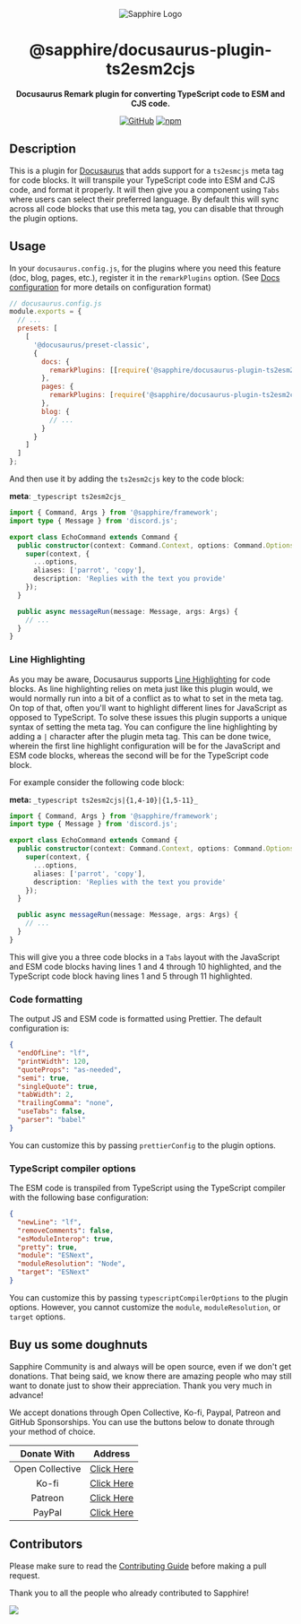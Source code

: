 <div align="center">

![Sapphire Logo](https://cdn.skyra.pw/gh-assets/sapphire-banner.png)

# @sapphire/docusaurus-plugin-ts2esm2cjs

**Docusaurus Remark plugin for converting TypeScript code to ESM and CJS code.**

[![GitHub](https://img.shields.io/github/license/sapphiredev/documentation-plugins)](https://github.com/sapphiredev/documentation-plugins/blob/main/LICENSE.md)
[![npm](https://img.shields.io/npm/v/@sapphire/docusaurus-plugin-ts2esm2cjs?color=crimson&logo=npm&style=flat-square)](https://www.npmjs.com/package/@sapphire/docusaurus-plugin-ts2esm2cjs)

</div>

## Description

This is a plugin for [Docusaurus](https://docusaurus.io) that adds support for a `ts2esmcjs` meta tag for code blocks.
It will transpile your TypeScript code into ESM and CJS code, and format it properly. It will then give you a component
using `Tabs` where users can select their preferred language. By default this will sync across all code blocks that use
this meta tag, you can disable that through the plugin options.

## Usage

In your `docusaurus.config.js`, for the plugins where you need this feature (doc, blog, pages, etc.), register it in the
`remarkPlugins` option. (See [Docs configuration][docconf] for more details on configuration format)

```js
// docusaurus.config.js
module.exports = {
  // ...
  presets: [
    [
      '@docusaurus/preset-classic',
      {
        docs: {
          remarkPlugins: [[require('@sapphire/docusaurus-plugin-ts2esm2cjs')]]
        },
        pages: {
          remarkPlugins: [require('@sapphire/docusaurus-plugin-ts2esm2cjs')]
        },
        blog: {
          // ...
        }
      }
    ]
  ]
};
```

And then use it by adding the `ts2esm2cjs` key to the code block:

**meta**: `_typescript ts2esm2cjs_`

```typescript
import { Command, Args } from '@sapphire/framework';
import type { Message } from 'discord.js';

export class EchoCommand extends Command {
  public constructor(context: Command.Context, options: Command.Options) {
    super(context, {
      ...options,
      aliases: ['parrot', 'copy'],
      description: 'Replies with the text you provide'
    });
  }

  public async messageRun(message: Message, args: Args) {
    // ...
  }
}
```

### Line Highlighting

As you may be aware, Docusaurus supports [Line Highlighting][line-highlighting] for code blocks. As line highlighting
relies on meta just like this plugin would, we would normally run into a bit of a conflict as to what to set in the meta
tag. On top of that, often you'll want to highlight different lines for JavaScript as opposed to TypeScript. To solve
these issues this plugin supports a unique syntax of setting the meta tag. You can configure the line highlighting by
adding a `|` character after the plugin meta tag. This can be done twice, wherein the first line highlight configuration
will be for the JavaScript and ESM code blocks, whereas the second will be for the TypeScript code block.

For example consider the following code block:

**meta:** `_typescript ts2esm2cjs|{1,4-10}|{1,5-11}_ `

```typescript
import { Command, Args } from '@sapphire/framework';
import type { Message } from 'discord.js';

export class EchoCommand extends Command {
  public constructor(context: Command.Context, options: Command.Options) {
    super(context, {
      ...options,
      aliases: ['parrot', 'copy'],
      description: 'Replies with the text you provide'
    });
  }

  public async messageRun(message: Message, args: Args) {
    // ...
  }
}
```

This will give you a three code blocks in a `Tabs` layout with the JavaScript and ESM code blocks having lines 1 and 4
through 10 highlighted, and the TypeScript code block having lines 1 and 5 through 11 highlighted.

### Code formatting

The output JS and ESM code is formatted using Prettier. The default configuration is:

```json
{
  "endOfLine": "lf",
  "printWidth": 120,
  "quoteProps": "as-needed",
  "semi": true,
  "singleQuote": true,
  "tabWidth": 2,
  "trailingComma": "none",
  "useTabs": false,
  "parser": "babel"
}
```

You can customize this by passing `prettierConfig` to the plugin options.

### TypeScript compiler options

The ESM code is transpiled from TypeScript using the TypeScript compiler with the following base configuration:

```json
{
  "newLine": "lf",
  "removeComments": false,
  "esModuleInterop": true,
  "pretty": true,
  "module": "ESNext",
  "moduleResolution": "Node",
  "target": "ESNext"
}
```

You can customize this by passing `typescriptCompilerOptions` to the plugin options. However, you cannot customize the
`module`, `moduleResolution`, or `target` options.

## Buy us some doughnuts

Sapphire Community is and always will be open source, even if we don't get donations. That being said, we know there are
amazing people who may still want to donate just to show their appreciation. Thank you very much in advance!

We accept donations through Open Collective, Ko-fi, Paypal, Patreon and GitHub Sponsorships. You can use the buttons
below to donate through your method of choice.

|   Donate With   |                       Address                       |
| :-------------: | :-------------------------------------------------: |
| Open Collective | [Click Here](https://sapphirejs.dev/opencollective) |
|      Ko-fi      |      [Click Here](https://sapphirejs.dev/kofi)      |
|     Patreon     |    [Click Here](https://sapphirejs.dev/patreon)     |
|     PayPal      |     [Click Here](https://sapphirejs.dev/paypal)     |

## Contributors

Please make sure to read the [Contributing Guide][contributing] before making a pull request.

Thank you to all the people who already contributed to Sapphire!

<a href="https://github.com/sapphiredev/documentation-plugins/graphs/contributors">
  <img src="https://contrib.rocks/image?repo=sapphiredev/documentation-plugins" />
</a>

[contributing]: https://github.com/sapphiredev/.github/blob/main/.github/CONTRIBUTING.md
[docconf]: https://docusaurus.io/docs/api/plugins/@docusaurus/plugin-content-docs#ex-config
[line-highlighting]: https://docusaurus.io/docs/markdown-features/code-blocks#line-highlighting
